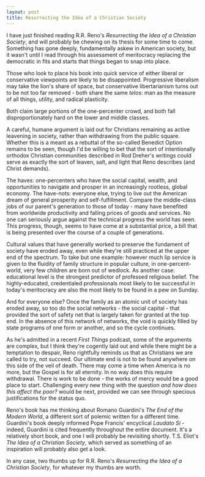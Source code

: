 ```yaml
---
layout: post
title: Resurrecting the Idea of a Christian Society
---
```

I have just finished reading R.R. Reno's _Resurrecting the Idea of a Christian Society_, and will probably be chewing on its thesis for some time to come. Something has gone deeply, fundamentally askew in American society, but it wasn't until I read through his assessment of meritocracy replacing the democratic in fits and starts that things began to snap into place.

Those who look to place his book into quick service of either liberal or conservative viewpoints are likely to be disappointed. Progressive liberalism may take the lion's share of space, but conservative libertarianism turns out to be not too far removed - both share the same _telos_: man as the measure of all things, utility, and radical plasticity.

Both claim large portions of the one-percenter crowd, and both fall disproportionately hard on the lower and middle classes.

A careful, humane argument is laid out for Christians remaining as active leavening in society, rather than withdrawing from the public square. Whether this is a meant as a rebuttal of the so-called Benedict Option remains to be seen, though I'd be willing to bet that the sort of intentionally orthodox Christian communities described in Rod Dreher's writings could serve as exactly the sort of leaven, salt, and light that Reno describes (and Christ demands).

The haves: one-percenters who have the social capital, wealth, and opportunities to navigate and prosper in an increasingly rootless, global economy. The have-nots: everyone else, trying to live out the American dream of general prosperity and self-fulfillment. Compare the middle-class jobs of our parent's generation to those of today - many have benefited from worldwide productivity and falling prices of goods and services. No one can seriously argue against the technical progress the world has seen. This progress, though, seems to have come at a substantial price, a bill that is being presented over the course of a couple of generations.

Cultural values that have generally worked to preserve the fundament of society have eroded away, even while they're still practiced at the upper end of the spectrum. To take but one example: however much lip service is given to the fluidity of family structure in popular culture, in one-percent-world, very few children are born out of wedlock. As another case: educational level is the strongest predictor of professed religious belief. The highly-educated, credentialed professionals most likely to be successful in today's meritocracy are also the most likely to be found in a pew on Sunday.

And for everyone else? Once the family as an atomic unit of society has eroded away, so too do the social networks - the social capital - that provided the sort of safety net that is largely taken for granted at the top end. In the absence of this network of networks, the void is quickly filled by state programs of one form or another, and so the cycle continues.

As he's admitted in a recent _First Things_ podcast, some of the arguments are complex, but I think they're cogently laid out and while there might be a temptation to despair, Reno rightfully reminds us that as Christians we are called to try, not succeed. Our ultimate end is not to be found anywhere on this side of the veil of death. There may come a time when America is no more, but the Gospel is for all eternity. In no way does this require withdrawal. There is work to be done - the works of mercy would be a good place to start. Challenging every new thing with the question _and how does this affect the poor?_ would be next, provided we can see through specious justifications for the status quo.

Reno's book has me thinking about Romano Guardini's _The End of the Modern World_, a different sort of polemic written for a different time. Guardini's book deeply informed Pope Francis' encyclical _Laudato Si_ - indeed, Guardini is cited frequently throughout the entire document. It's a relatively short book, and one I will probably be revisiting shortly. T.S. Eliot's _The Idea of a Christian Society_, which served as something of an inspiration will probably also get a look.

In any case, two thumbs up for R.R. Reno's _Resurrecting the Idea of a Christian Society_, for whatever my thumbs are worth.
